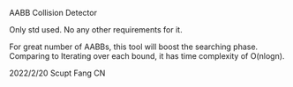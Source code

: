 AABB Collision Detector

Only std used. No any other requirements for it.

For great number of AABBs, this tool will boost the searching phase. Comparing to Iterating over each bound, it has time complexity of O(nlogn). 

2022/2/20 Scupt Fang CN